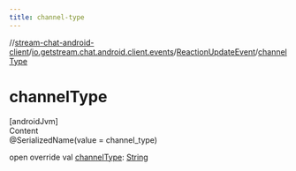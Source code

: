 ```yaml
---
title: channel-type
---
```

//[stream-chat-android-client](../../../index.md)/[io.getstream.chat.android.client.events](../index.md)/[ReactionUpdateEvent](index.md)/[channelType](channelType.md)



# channelType  
[androidJvm]  
Content  
@SerializedName(value = channel_type)  
  
open override val [channelType](channelType.md): [String](https://kotlinlang.org/api/latest/jvm/stdlib/kotlin/-string/index.html)  



